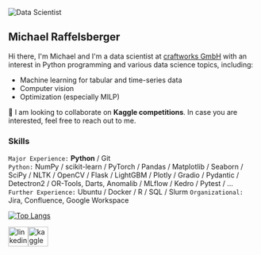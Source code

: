 ![Data Scientist](https://github.com/RAM98AUT/RAM98AUT/blob/main/banner.PNG)
## Michael Raffelsberger
Hi there, I'm Michael and I'm a data scientist at [craftworks GmbH](https://www.craftworks.ai/) with an interest in Python programming and various data science topics, including:

- Machine learning for tabular and time-series data
- Computer vision
- Optimization (especially MILP)

👯 I am looking to collaborate on **Kaggle competitions**. In case you are interested, feel free to reach out to me. 

### Skills
`Major Experience:` **Python** / Git <br/>
`Python:` NumPy / scikit-learn / PyTorch / Pandas / Matplotlib / Seaborn / SciPy / NLTK / OpenCV / Flask / LightGBM / Plotly / Gradio / Pydantic / Detectron2 / OR-Tools, Darts, Anomalib / MLflow / Kedro / Pytest / ... <br/>
`Further Experience:` Ubuntu / Docker / R / SQL / Slurm
`Organizational:` Jira, Confluence, Google Workspace 

[![Top Langs](https://github-readme-stats.vercel.app/api/top-langs/?username=MRaffl98)](https://github.com/anuraghazra/github-readme-stats)

[<img src='https://cdn.jsdelivr.net/npm/simple-icons@3.0.1/icons/linkedin.svg' alt='linkedin' height='40'>](https://www.linkedin.com/in/michael-raffelsberger/)[<img src='https://cdn.jsdelivr.net/npm/simple-icons@3.0.1/icons/kaggle.svg' alt='kaggle' height='40'>](https://www.kaggle.com/raffelsbem98)

<!--
**RAM98AUT/RAM98AUT** is a ✨ _special_ ✨ repository because its `README.md` (this file) appears on your GitHub profile.

Here are some ideas to get you started:

- 🔭 I’m currently working on ...
- 🌱 I’m currently learning ...
- 👯 I’m looking to collaborate on ...
- 🤔 I’m looking for help with ...
- 💬 Ask me about ...
- 📫 How to reach me: ...
- 😄 Pronouns: ...
- ⚡ Fun fact: ...
-->

